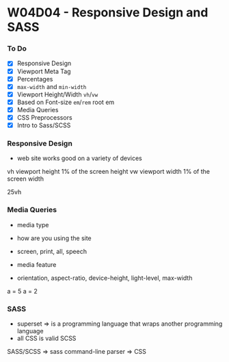 # W04D04 - Responsive Design and SASS

### To Do
- [x] Responsive Design
- [x] Viewport Meta Tag
- [x] Percentages
- [x] `max-width` and `min-width`
- [x] Viewport Height/Width `vh`/`vw`
- [x] Based on Font-size `em`/`rem` root em
- [x] Media Queries
- [x] CSS Preprocessors
- [x] Intro to Sass/SCSS

### Responsive Design
* web site works good on a variety of devices

vh viewport height 1% of the screen height
vw viewport width 1% of the screen width

25vh


### Media Queries
* media type
* how are you using the site
* screen, print, all, speech

* media feature
* orientation, aspect-ratio, device-height, light-level, max-width


a = 5
a = 2

### SASS
* superset => is a programming language that wraps another programming language
* all CSS is valid SCSS

SASS/SCSS => sass command-line parser => CSS